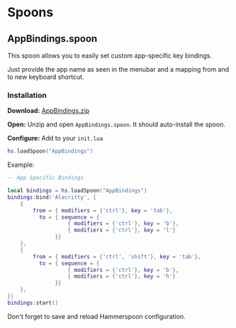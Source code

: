 # Spoons

## AppBindings.spoon

This spoon allows you to easily set custom app-specific key bindings.

Just provide the app name as seen in the menubar and a mapping from and to new keyboard shortcut.

### Installation

**Download:** [AppBindings.zip](Spoons/AppBindings.spoon.zip)

**Open:** Unzip and open `AppBindings.spoon`. It should auto-install the spoon.

**Configure:** Add to your `init.lua`

```lua
hs.loadSpoon("AppBindings")
```

Example:

```lua
-- App Specific Bindings

local bindings = hs.loadSpoon("AppBindings")
bindings:bind('Alacritty', {
    {
        from = { modifiers = {'ctrl'}, key = 'tab'},
          to = { sequence = {
                   { modifiers = {'ctrl'}, key = 'b'},
                   { modifiers = {'ctrl'}, key = 'l'}
               }}
    },
    {
        from = { modifiers = {'ctrl', 'shift'}, key = 'tab'},
          to = { sequence = {
                   { modifiers = {'ctrl'}, key = 'b'},
                   { modifiers = {'ctrl'}, key = 'h'}
               }}
    },
})
bindings:start()
```

Don't forget to save and reload Hammerspoon configuration.
